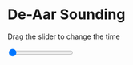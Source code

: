 <h1>De-Aar Sounding</h1>
<p>Drag the slider to change the time</p>

<div class="slidecontainer">
<input oninput='setImage(this)' class="slider" type="range" min="0" max="5" value="0" step="1" />
<img id='img'/>
</div>

<script>
var img = document.getElementById('img');
var img_array = ['/assets/images/skwt/skd_dea_wrfout_d01_2020-04-26_12:00:00.png',
'/assets/images/skwt/skd_dea_wrfout_d01_2020-04-26_18:00:00.png',
'/assets/images/skwt/skd_dea_wrfout_d01_2020-04-27_00:00:00.png',
'/assets/images/skwt/skd_dea_wrfout_d01_2020-04-27_06:00:00.png',
'/assets/images/skwt/skd_dea_wrfout_d01_2020-04-27_12:00:00.png',];
function setImage(obj)
{
        var value = obj.value;
        img.src = img_array[value];

}
</script>
